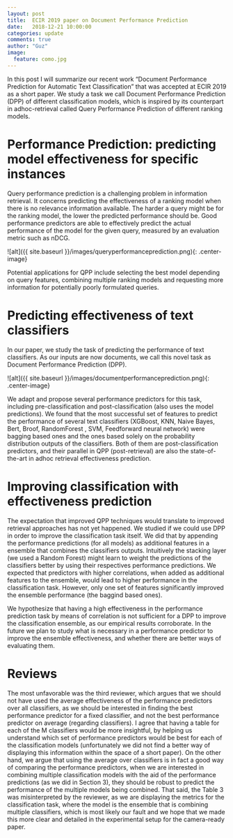 ```yaml
---
layout: post
title:  ECIR 2019 paper on Document Performance Prediction
date:   2018-12-21 10:00:00
categories: update
comments: true
author: "Guz"
image:
  feature: como.jpg
---
```


<!-- ![alt](/images/image.png){: .center-image}  -->

In this post I will summarize our recent work “Document Performance Prediction for Automatic Text Classification” that was accepted at ECIR 2019 as a short paper. We study a task we call Document Performance Prediction (DPP) of different classification models, which is inspired by its counterpart in adhoc-retrieval called Query Performance Prediction of different ranking models. 

# Performance Prediction: predicting model effectiveness for specific instances
 
Query performance prediction is a challenging problem in information retrieval. It concerns predicting the effectiveness of a ranking model when there is no relevance information available. The harder a query might be for the ranking model, the lower the predicted performance should be. Good performance predictors are able to effectively predict the actual performance of the model for the given query, measured by an evaluation metric such as nDCG.

![alt]({{ site.baseurl }}/images/queryperformanceprediction.png){: .center-image}

Potential applications for QPP include selecting the best model depending on query features, combining multiple ranking models and requesting more information for potentially poorly formulated queries. 

# Predicting effectiveness of text classifiers

In our paper, we study the task of predicting the performance of text classifiers. As our inputs are now documents, we call this novel task as Document Performance Prediction (DPP).

![alt]({{ site.baseurl }}/images/documentperformanceprediction.png){: .center-image}

We adapt and propose several performance predictors for this task, including pre-classification and post-classification (also uses the model predictions). We found that the most successful set of features to predict the performance of several text classifiers (XGBoost, KNN, Naive Bayes, Bert, Broof, RandomForest , SVM, Feedforward neural network) were bagging based ones and the ones based solely on the probability distribution outputs of the classifiers. Both of them are post-classification predictors, and their parallel in QPP (post-retrieval) are also the state-of-the-art in adhoc retrieval effectiveness prediction.

# Improving classification with effectiveness prediction

The expectation that improved QPP techniques would translate to improved retrieval approaches has not yet happened. We studied if we could use DPP in order to improve the classification task itself. We did that by appending the performance predictions (for all models) as additional features in a ensemble that combines the classifiers outputs. Intuitively the stacking layer (we used a Random Forest) might learn to weight the predictions of the classifiers better by using their respectives performance predictions. We expected that predictors with higher correlations, when added as additional features to the ensemble, would lead to higher performance in the classification task. However, only one set of features significantly improved the ensemble performance (the baggind based ones). 

We hypothesize that having a high effectiveness in the performance prediction task by means of correlation is not sufficient for a DPP to improve the classification ensemble, as our empirical results corroborate. In the future we plan to study what is necessary in a performance predictor to improve the ensemble effectiveness, and whether there are better ways of evaluating them.


# Reviews 
The most unfavorable was the third reviewer, which argues that we should not have used the average effectiveness of the performance predictors over all classifiers, as we should be interested in finding the best performance predictor for a fixed classifier, and not the best performance predictor on average (regarding classifiers). I agree that having a table for each of the M classifiers would be more insightful, by helping us understand which set of performance predictors would be best for each of the classification models (unfortunately we did not find a better way of displaying this information within the space of a short paper). On the other hand, we argue that using the average over classifiers is in fact a good way of comparing the performance predictors, when we are interested in combining multiple classification models with the aid of the performance predictions (as we did in Section 3), they should be robust to predict the performance of the multiple models being combined. That said, the Table 3 was misinterpreted by the reviewer, as we are displaying the metrics for the classification task, where the model is the ensemble that is combining multiple classifiers, which is most likely our fault and we hope that we made this more clear and detailed in the experimental setup for the camera-ready paper.

